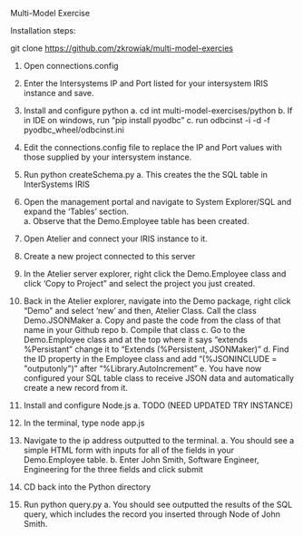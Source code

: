 Multi-Model Exercise

Installation steps:

git clone https://github.com/zkrowiak/multi-model-exercies

1.	Open connections.config

2.	Enter the Intersystems IP and Port listed for your intersystem IRIS instance and save.

3.	Install and configure python
	a. cd int multi-model-exercises/python
	b.	If in IDE on windows, run “pip install pyodbc”
	c.	run odbcinst -i -d -f pyodbc_wheel/odbcinst.ini
	
4.	Edit the connections.config file to replace the IP and Port values with those supplied by your intersystem instance.

5.	Run python createSchema.py
	a.	This creates the the SQL table in InterSystems IRIS
	
6.	Open the management portal and navigate to System Explorer/SQL and expand the ‘Tables’ section.  
	a.	Observe that the Demo.Employee table has been created.

7.	Open Atelier and connect your IRIS instance to it. 

8.	Create a new project connected to this server

9.	In the Atelier server explorer, right click the Demo.Employee class and click ‘Copy to Project” and select the project you just created.

10.	Back in the Atelier explorer, navigate into the Demo package, right click “Demo” and select ‘new’ and then, Atelier Class.  Call the class Demo.JSONMaker
	a.	Copy and paste the code from the class of that name in your Github repo 
	b.	Compile that class
	c.	Go to the Demo.Employee class and at the top where it says “extends %Persistant” change it to “Extends (%Persistent, 		JSONMaker)”
	d.	Find the ID property in the Employee class and add “(%JSONINCLUDE = "outputonly")” after “%Library.AutoIncrement”
	e.	You have now configured your SQL table class to receive JSON data and automatically create a new record from it.

11.	Install and configure Node.js
	a.	TODO (NEED UPDATED TRY INSTANCE)

12.	In the terminal, type node app.js

13.	Navigate to the ip address outputted to the terminal.
	a.	You should see a simple HTML form with inputs for all of the fields in your Demo.Employee table.
	b.	Enter John Smith, Software Engineer, Engineering for the three fields and click submit

14.	CD back into the Python directory

15.	Run python query.py
	a.	You should see outputted the results of the SQL query, which includes the record you inserted through Node of John 			Smith.
